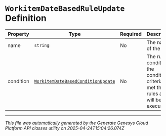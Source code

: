 # `WorkitemDateBasedRuleUpdate` Definition

| Property | Type | Required | Description |
|----------|------|----------|-------------|
| name | `string` | No | The name of the rule. |
| condition | [`WorkitemDateBasedConditionUpdate`](workitemdatebasedconditionupdate-definition.md) | No | The rules condition. If the condition criteria is met the rules action will be executed. |

---

*This file was automatically generated by the Generate Genesys Cloud Platform API classes utility on 2025-04-24T15:04:26.074Z*